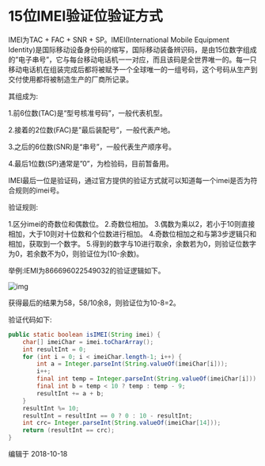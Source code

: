 # 15位IMEI验证位验证方式

IMEI为TAC + FAC + SNR + SP。IMEI(International Mobile Equipment Identity)是国际移动设备身份码的缩写，国际移动装备辨识码，是由15位数字组成的”电子串号”，它与每台移动电话机一一对应，而且该码是全世界唯一的。每一只移动电话机在组装完成后都将被赋予一个全球唯一的一组号码，这个号码从生产到交付使用都将被制造生产的厂商所记录。

其组成为:

1.前6位数(TAC)是“型号核准号码”，一般代表机型。

2.接着的2位数(FAC)是”最后装配号”，一般代表产地。

3.之后的6位数(SNR)是“串号”，一般代表生产顺序号。

4.最后1位数(SP)通常是”0”，为检验码，目前暂备用。



IMEI最后一位是验证码，通过官方提供的验证方式就可以知道每一个imei是否为符合规则的imei号。

验证规则:

1.区分imei的奇数位和偶数位。
2.奇数位相加。
3.偶数为乘以2，若小于10则直接相加，大于10则对十位数和个位数进行相加。
4.奇数位相加之和与第3步逻辑只和相加，获取到一个数字。
5.得到的数字与10进行取余，余数若为0，则验证位数字为0，若余数不为0，则验证位为(10-余数)。



举例:IEMI为866696022549032的验证逻辑如下。

![img](https://pic4.zhimg.com/80/v2-09a5f3743accb0894515c72c183e0d03_hd.jpg)



获得最后的结果为58，58/10余8，则验证位为10-8=2。



验证代码如下:

```java
public static boolean isIMEI(String imei) {
    char[] imeiChar = imei.toCharArray();
    int resultInt = 0;
    for (int i = 0; i < imeiChar.length-1; i++) {
        int a = Integer.parseInt(String.valueOf(imeiChar[i]));
        i++;
        final int temp = Integer.parseInt(String.valueOf(imeiChar[i])) * 2;
        final int b = temp < 10 ? temp : temp - 9;
        resultInt += a + b;
    }
    resultInt %= 10;
    resultInt = resultInt == 0 ? 0 : 10 - resultInt;
    int crc= Integer.parseInt(String.valueOf(imeiChar[14]));
    return (resultInt == crc);
}
```

编辑于 2018-10-18